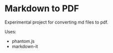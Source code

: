# Markdown to PDF

Experimental project for converting md files to pdf.

Uses:

* phantom.js
* markdown-it